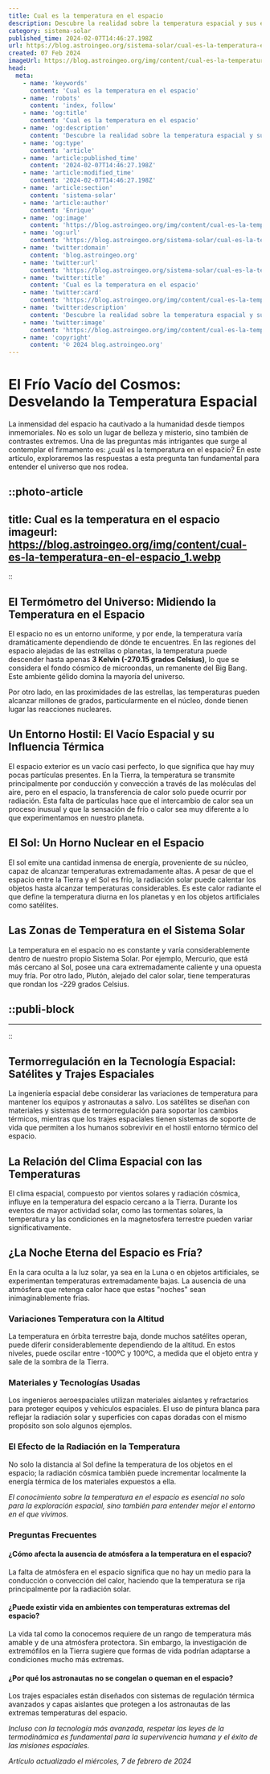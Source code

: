 ```yaml
---
title: Cual es la temperatura en el espacio
description: Descubre la realidad sobre la temperatura espacial y sus extremos. Información científica precisa para saciar tu curiosidad estelar.
category: sistema-solar
published_time: 2024-02-07T14:46:27.198Z
url: https://blog.astroingeo.org/sistema-solar/cual-es-la-temperatura-en-el-espacio
created: 07 Feb 2024
imageUrl: https://blog.astroingeo.org/img/content/cual-es-la-temperatura-en-el-espacio_1.webp
head:
  meta:
    - name: 'keywords'
      content: 'Cual es la temperatura en el espacio'
    - name: 'robots'
      content: 'index, follow'
    - name: 'og:title'
      content: 'Cual es la temperatura en el espacio'
    - name: 'og:description'
      content: 'Descubre la realidad sobre la temperatura espacial y sus extremos. Información científica precisa para saciar tu curiosidad estelar.'
    - name: 'og:type'
      content: 'article'
    - name: 'article:published_time'
      content: '2024-02-07T14:46:27.198Z'
    - name: 'article:modified_time'
      content: '2024-02-07T14:46:27.198Z'
    - name: 'article:section'
      content: 'sistema-solar'
    - name: 'article:author'
      content: 'Enrique'
    - name: 'og:image'
      content: 'https://blog.astroingeo.org/img/content/cual-es-la-temperatura-en-el-espacio_1.webp'
    - name: 'og:url'
      content: 'https://blog.astroingeo.org/sistema-solar/cual-es-la-temperatura-en-el-espacio'
    - name: 'twitter:domain'
      content: 'blog.astroingeo.org'
    - name: 'twitter:url'
      content: 'https://blog.astroingeo.org/sistema-solar/cual-es-la-temperatura-en-el-espacio'
    - name: 'twitter:title'
      content: 'Cual es la temperatura en el espacio'
    - name: 'twitter:card'
      content: 'https://blog.astroingeo.org/img/content/cual-es-la-temperatura-en-el-espacio_1.webp'
    - name: 'twitter:description'
      content: 'Descubre la realidad sobre la temperatura espacial y sus extremos. Información científica precisa para saciar tu curiosidad estelar.'
    - name: 'twitter:image'
      content: 'https://blog.astroingeo.org/img/content/cual-es-la-temperatura-en-el-espacio_1.webp'
    - name: 'copyright'
      content: '© 2024 blog.astroingeo.org'
---
```

# El Frío Vacío del Cosmos: Desvelando la Temperatura Espacial

La inmensidad del espacio ha cautivado a la humanidad desde tiempos inmemoriales. No es solo un lugar de belleza y misterio, sino también de contrastes extremos. Una de las preguntas más intrigantes que surge al contemplar el firmamento es: ¿cuál es la temperatura en el espacio? En este artículo, exploraremos las respuestas a esta pregunta tan fundamental para entender el universo que nos rodea.


::photo-article
---
title: Cual es la temperatura en el espacio
imageurl: https://blog.astroingeo.org/img/content/cual-es-la-temperatura-en-el-espacio_1.webp
---
::


## El Termómetro del Universo: Midiendo la Temperatura en el Espacio

El espacio no es un entorno uniforme, y por ende, la temperatura varía dramáticamente dependiendo de dónde te encuentres. En las regiones del espacio alejadas de las estrellas o planetas, la temperatura puede descender hasta apenas **3 Kelvin (-270.15 grados Celsius)**, lo que se considera el fondo cósmico de microondas, un remanente del Big Bang. Este ambiente gélido domina la mayoría del universo.

Por otro lado, en las proximidades de las estrellas, las temperaturas pueden alcanzar millones de grados, particularmente en el núcleo, donde tienen lugar las reacciones nucleares. 

## Un Entorno Hostil: El Vacío Espacial y su Influencia Térmica

El espacio exterior es un vacío casi perfecto, lo que significa que hay muy pocas partículas presentes. En la Tierra, la temperatura se transmite principalmente por conducción y convección a través de las moléculas del aire, pero en el espacio, la transferencia de calor solo puede ocurrir por radiación. Esta falta de partículas hace que el intercambio de calor sea un proceso inusual y que la sensación de frío o calor sea muy diferente a lo que experimentamos en nuestro planeta.

## El Sol: Un Horno Nuclear en el Espacio

El sol emite una cantidad inmensa de energía, proveniente de su núcleo, capaz de alcanzar temperaturas extremadamente altas. A pesar de que el espacio entre la Tierra y el Sol es frío, la radiación solar puede calentar los objetos hasta alcanzar temperaturas considerables. Es este calor radiante el que define la temperatura diurna en los planetas y en los objetos artificiales como satélites.

## Las Zonas de Temperatura en el Sistema Solar

La temperatura en el espacio no es constante y varía considerablemente dentro de nuestro propio Sistema Solar. Por ejemplo, Mercurio, que está más cercano al Sol, posee una cara extremadamente caliente y una opuesta muy fría. Por otro lado, Plutón, alejado del calor solar, tiene temperaturas que rondan los -229 grados Celsius. 


  ::publi-block
  ---
  ---
  ::
  
  
## Termorregulación en la Tecnología Espacial: Satélites y Trajes Espaciales

La ingeniería espacial debe considerar las variaciones de temperatura para mantener los equipos y astronautas a salvo. Los satélites se diseñan con materiales y sistemas de termorregulación para soportar los cambios térmicos, mientras que los trajes espaciales tienen sistemas de soporte de vida que permiten a los humanos sobrevivir en el hostil entorno térmico del espacio.

## La Relación del Clima Espacial con las Temperaturas

El clima espacial, compuesto por vientos solares y radiación cósmica, influye en la temperatura del espacio cercano a la Tierra. Durante los eventos de mayor actividad solar, como las tormentas solares, la temperatura y las condiciones en la magnetosfera terrestre pueden variar significativamente.

## ¿La Noche Eterna del Espacio es Fría?

En la cara oculta a la luz solar, ya sea en la Luna o en objetos artificiales, se experimentan temperaturas extremadamente bajas. La ausencia de una atmósfera que retenga calor hace que estas "noches" sean inimaginablemente frías.

### Variaciones Temperatura con la Altitud

La temperatura en órbita terrestre baja, donde muchos satélites operan, puede diferir considerablemente dependiendo de la altitud. En estos niveles, puede oscilar entre -100ºC y 100ºC, a medida que el objeto entra y sale de la sombra de la Tierra.

### Materiales y Tecnologías Usadas

Los ingenieros aeroespaciales utilizan materiales aislantes y refractarios para proteger equipos y vehículos espaciales. El uso de pintura blanca para reflejar la radiación solar y superficies con capas doradas con el mismo propósito son solo algunos ejemplos.

### El Efecto de la Radiación en la Temperatura

No solo la distancia al Sol define la temperatura de los objetos en el espacio; la radiación cósmica también puede incrementar localmente la energía térmica de los materiales expuestos a ella.

*El conocimiento sobre la temperatura en el espacio es esencial no solo para la exploración espacial, sino también para entender mejor el entorno en el que vivimos.*

### Preguntas Frecuentes

#### ¿Cómo afecta la ausencia de atmósfera a la temperatura en el espacio?
La falta de atmósfera en el espacio significa que no hay un medio para la conducción o convección del calor, haciendo que la temperatura se rija principalmente por la radiación solar.

#### ¿Puede existir vida en ambientes con temperaturas extremas del espacio?
La vida tal como la conocemos requiere de un rango de temperatura más amable y de una atmósfera protectora. Sin embargo, la investigación de extremófilos en la Tierra sugiere que formas de vida podrían adaptarse a condiciones mucho más extremas.

#### ¿Por qué los astronautas no se congelan o queman en el espacio?
Los trajes espaciales están diseñados con sistemas de regulación térmica avanzados y capas aislantes que protegen a los astronautas de las extremas temperaturas del espacio.

*Incluso con la tecnología más avanzada, respetar las leyes de la termodinámica es fundamental para la supervivencia humana y el éxito de las misiones espaciales.*

_Artículo actualizado el miércoles, 7 de febrero de 2024_